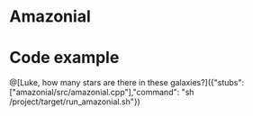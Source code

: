 # Amazonial

# Code example

@[Luke, how many stars are there in these galaxies?]({"stubs": ["amazonial/src/amazonial.cpp"],"command": "sh /project/target/run_amazonial.sh"})




